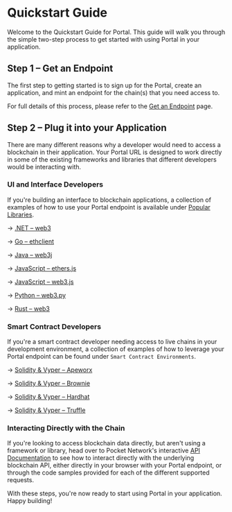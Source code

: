 # Quickstart Guide

Welcome to the Quickstart Guide for Portal. This guide will walk you through the simple two-step process to get started with using Portal in your application.

## Step 1 – Get an Endpoint

The first step to getting started is to sign up for the Portal, create an application, and mint an endpoint for the chain(s) that you need access to.

For full details of this process, please refer to the [Get an Endpoint](get-an-endpoint) page.

## Step 2 – Plug it into your Application

There are many different reasons why a developer would need to access a blockchain in their application. Your Portal URL is designed to work directly in some of the existing frameworks and libraries that different developers would be interacting with.

### UI and Interface Developers

If you're building an interface to blockchain applications, a collection of examples of how to use your Portal endpoint is available under [Popular Libraries](https://docs.pokt.network/api-docs/).

&rarr; [.NET – web3](/guides/popular-libraries/net–web3)

&rarr; [Go – ethclient](/guides/popular-libraries/ethclient-go)

&rarr; [Java – web3j](/guides/popular-libraries/web3j-java)

&rarr; [JavaScript – ethers.js](/guides/popular-libraries/ethers-js)

&rarr; [JavaScript – web3.js](/guides/popular-libraries/web3-js)

&rarr; [Python – web3.py](/guides/popular-libraries/web3-py)

&rarr; [Rust – web3](/guides/popular-libraries/rust-web3)


### Smart Contract Developers

If you're a smart contract developer needing access to live chains in your development environment, a collection of examples of how to leverage your Portal endpoint can be found under `Smart Contract Environments`.

&rarr; [Solidity & Vyper – Apeworx](/guides/smart-contract-environments/apeworx)

&rarr; [Solidity & Vyper – Brownie](/guides/smart-contract-environments/brownie)

&rarr; [Solidity & Vyper – Hardhat](/guides/smart-contract-environments/hardhat)

&rarr; [Solidity & Vyper – Truffle](/guides/smart-contract-environments/truffle)

### Interacting Directly with the Chain

If you're looking to access blockchain data directly, but aren't using a framework or library, head over to Pocket Network's interactive [API Documentation](https://docs.pokt.network/api-docs/ethereum/#/) to see how to interact directly with the underlying blockchain API, either directly in your browser with your Portal endpoint, or through the code samples provided for each of the different supported requests.

With these steps, you're now ready to start using Portal in your application. Happy building!

